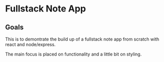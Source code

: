# Fullstack Note App

## Goals

This is to demontrate the build up of a fullstack note app from scratch with react and node/express. 

The main focus is placed on functionality and a little bit on styling.


